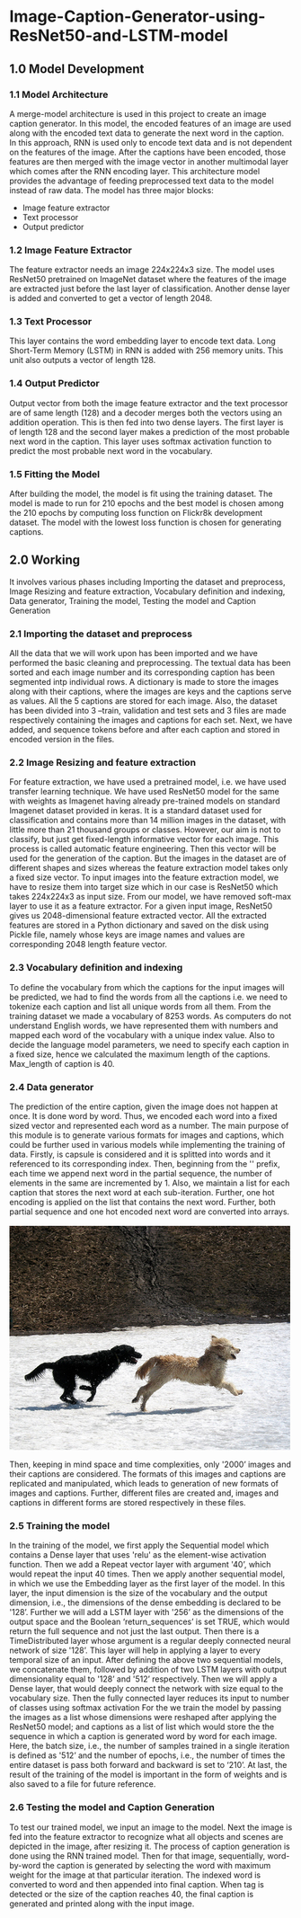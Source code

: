 # Image-Caption-Generator-using-ResNet50-and-LSTM-model
## 1.0 Model Development ## 
### 1.1 Model Architecture
A merge-model architecture is used in this project to create an image caption generator. In this
model, the encoded features of an image are used along with the encoded text data to generate the
next word in the caption. In this approach, RNN is used only to encode text data and is not
dependent on the features of the image. After the captions have been encoded, those features are
then merged with the image vector in another multimodal layer which comes after the RNN
encoding layer. This architecture model provides the advantage of feeding preprocessed text data
to the model instead of raw data. The model has three major blocks:
<ul>
<li>Image feature extractor</li>
<li>Text processor</li>
<li>Output predictor</li>
</ul>

### 1.2 Image Feature Extractor<br>
The feature extractor needs an image 224x224x3 size. The model uses ResNet50 pretrained on
ImageNet dataset where the features of the image are extracted just before the last layer of
classification. Another dense layer is added and converted to get a vector of length 2048. 

### 1.3 Text Processor<br>
This layer contains the word embedding layer to encode text data. Long Short-Term Memory
(LSTM) in RNN is added with 256 memory units. This unit also outputs a vector of length 128.

### 1.4 Output Predictor
Output vector from both the image feature extractor and the text processor are of same length (128)
and a decoder merges both the vectors using an addition operation. This is then fed into two dense
layers. The first layer is of length 128 and the second layer makes a prediction of the most probable
next word in the caption. This layer uses softmax activation function to predict the most probable
next word in the vocabulary.

### 1.5 Fitting the Model
After building the model, the model is fit using the training dataset. The model is made to run for
210 epochs and the best model is chosen among the 210 epochs by computing loss function on
Flickr8k development dataset. The model with the lowest loss function is chosen for generating
captions.

## 2.0 Working ##
It involves various phases including Importing the dataset and preprocess, Image Resizing and
feature extraction, Vocabulary definition and indexing, Data generator, Training the model,
Testing the model and Caption Generation

### 2.1 Importing the dataset and preprocess
All the data that we will work upon has been imported and we have performed the basic cleaning
and preprocessing. The textual data has been sorted and each image number and its corresponding
caption has been segmented intp individual rows. A dictionary is made to store the images along
with their captions, where the images are keys and the captions serve as values. All the 5 captions
are stored for each image. Also, the dataset has been divided into 3 –train, validation and test sets
and 3 files are made respectively containing the images and captions for each set. Next, we have
added, <start> and <end> sequence tokens before and after each caption and stored in encoded
version in the files.

### 2.2 Image Resizing and feature extraction
For feature extraction, we have used a pretrained model, i.e. we have used transfer learning
technique. We have used ResNet50 model for the same with weights as Imagenet having already
pre-trained models on standard Imagenet dataset provided in keras. It is a standard dataset used for
classification and contains more than 14 million images in the dataset, with little more than 21
thousand groups or classes. However, our aim is not to classify, but just get fixed-length
informative vector for each image. This process is called automatic feature engineering. Then
this vector will be used for the generation of the caption.
But the images in the dataset are of different shapes and sizes whereas the feature extraction model
takes only a fixed size vector. To input images into the feature extraction model, we have to resize
them into target size which in our case is ResNet50 which takes 224x224x3 as input size.
From our model, we have removed soft-max layer to use it as a feature extractor. For a given input
image, ResNet50 gives us 2048-dimensional feature extracted vector.
All the extracted features are stored in a Python dictionary and saved on the disk using Pickle file,
namely whose keys are image names and values are corresponding 2048 length feature vector.

### 2.3 Vocabulary definition and indexing
To define the vocabulary from which the captions for the input images will be predicted, we had
to find the words from all the captions i.e. we need to tokenize each caption and list all unique
words from all them. From the training dataset we made a vocabulary of 8253 words. As computers
do not understand English words, we have represented them with numbers and mapped each word
of the vocabulary with a unique index value. Also to decide the language model parameters, we
need to specify each caption in a fixed size, hence we calculated the maximum length of the
captions. Max_length of caption is 40.

### 2.4 Data generator
The prediction of the entire caption, given the image does not happen at once. It is done word by
word. Thus, we encoded each word into a fixed sized vector and represented each word as a
number. The main purpose of this module is to generate various formats for images and captions,
which could be further used in various models while implementing the training of data. Firstly, is
capsule is considered and it is splitted into words and it referenced to its corresponding index.
Then, beginning from the '<start>' prefix, each time we append next word in the partial sequence,
the number of elements in the same are incremented by 1. Also, we maintain a list for each caption
that stores the next word at each sub-iteration. Further, one hot encoding is applied on the list that
contains the next word. Further, both partial sequence and one hot encoded next word are
converted into arrays.<br><br>
![](/Images/dog.jpeg )
  
Then, keeping in mind space and time complexities, only '2000’ images and their captions are
considered. The formats of this images and captions are replicated and manipulated, which leads
to generation of new formats of images and captions. Further, different files are created and,
images and captions in different forms are stored respectively in these files.

### 2.5 Training the model
In the training of the model, we first apply the Sequential model which contains a Dense layer that
uses 'relu' as the element-wise activation function. Then we add a Repeat vector layer with
argument '40’, which would repeat the input 40 times.
Then we apply another sequential model, in which we use the Embedding layer as the first layer
of the model. In this layer, the input dimension is the size of the vocabulary and the output
dimension, i.e., the dimensions of the dense embedding is declared to be '128’. Further we will add
a LSTM layer with '256’ as the dimensions of the output space and the Boolean ‘return_sequences’
is set TRUE, which would return the full sequence and not just the last output. Then there is a
TimeDistributed layer whose argument is a regular deeply connected neural network of size '128’.
This layer will help in applying a layer to every temporal size of an input.
After defining the above two sequential models, we concatenate them, followed by addition of two
LSTM layers with output dimensionality equal to '128’ and '512’ respectively. Then we will apply
a Dense layer, that would deeply connect the network with size equal to the vocabulary size. Then
the fully connected layer reduces its input to number of classes using softmax activation
For the we train the model by passing the images as a list whose dimensions were reshaped after
applying the ResNet50 model; and captions as a list of list which would store the the sequence in
which a caption is generated word by word for each image. Here, the batch size, i.e., the number
of samples trained in a single iteration is defined as '512’ and the number of epochs, i.e., the number
of times the entire dataset is pass both forward and backward is set to ‘210’. 
At last, the result of the training of the model is important in the form of weights and is also saved
to a file for future reference.

### 2.6 Testing the model and Caption Generation
To test our trained model, we input an image to the model. Next the image is fed into the feature
extractor to recognize what all objects and scenes are depicted in the image, after resizing it. The
process of caption generation is done using the RNN trained model. Then for that image,
sequentially, word-by-word the caption is generated by selecting the word with maximum weight
for the image at that particular iteration. The indexed word is converted to word and then appended
into final caption. When <end> tag is detected or the size of the caption reaches 40, the final
caption is generated and printed along with the input image.
